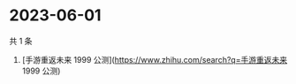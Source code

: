 # 2023-06-01

共 1 条

<!-- BEGIN -->
<!-- 最后更新时间 Thu Jun 01 2023 06:09:58 GMT+0800 (China Standard Time) -->

1. [手游重返未来 1999 公测](https://www.zhihu.com/search?q=手游重返未来 1999
   公测)

<!-- END -->
